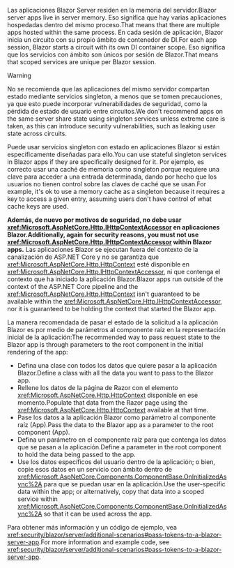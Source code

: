 <span data-ttu-id="e2e78-101">Las aplicaciones Blazor Server residen en la memoria del servidor.</span><span class="sxs-lookup"><span data-stu-id="e2e78-101">Blazor server apps live in server memory.</span></span> <span data-ttu-id="e2e78-102">Eso significa que hay varias aplicaciones hospedadas dentro del mismo proceso.</span><span class="sxs-lookup"><span data-stu-id="e2e78-102">That means that there are multiple apps hosted within the same process.</span></span> <span data-ttu-id="e2e78-103">En cada sesión de aplicación, Blazor inicia un circuito con su propio ámbito de contenedor de DI.</span><span class="sxs-lookup"><span data-stu-id="e2e78-103">For each app session, Blazor starts a circuit with its own DI container scope.</span></span> <span data-ttu-id="e2e78-104">Eso significa que los servicios con ámbito son únicos por sesión de Blazor.</span><span class="sxs-lookup"><span data-stu-id="e2e78-104">That means that scoped services are unique per Blazor session.</span></span>

> [!WARNING]
> <span data-ttu-id="e2e78-105">No se recomienda que las aplicaciones del mismo servidor compartan estado mediante servicios singleton, a menos que se tomen precauciones, ya que esto puede incorporar vulnerabilidades de seguridad, como la pérdida de estado de usuario entre circuitos.</span><span class="sxs-lookup"><span data-stu-id="e2e78-105">We don't recommend apps on the same server share state using singleton services unless extreme care is taken, as this can introduce security vulnerabilities, such as leaking user state across circuits.</span></span>

<span data-ttu-id="e2e78-106">Puede usar servicios singleton con estado en aplicaciones Blazor si están específicamente diseñadas para ello.</span><span class="sxs-lookup"><span data-stu-id="e2e78-106">You can use stateful singleton services in Blazor apps if they are specifically designed for it.</span></span> <span data-ttu-id="e2e78-107">Por ejemplo, es correcto usar una caché de memoria como singleton porque requiere una clave para acceder a una entrada determinada, dando por hecho que los usuarios no tienen control sobre las claves de caché que se usan.</span><span class="sxs-lookup"><span data-stu-id="e2e78-107">For example, it's ok to use a memory cache as a singleton because it requires a key to access a given entry, assuming users don't have control of what cache keys are used.</span></span>

<span data-ttu-id="e2e78-108">**Además, de nuevo por motivos de seguridad, no debe usar <xref:Microsoft.AspNetCore.Http.IHttpContextAccessor> en aplicaciones Blazor.**</span><span class="sxs-lookup"><span data-stu-id="e2e78-108">**Additionally, again for security reasons, you must not use <xref:Microsoft.AspNetCore.Http.IHttpContextAccessor> within Blazor apps.**</span></span> <span data-ttu-id="e2e78-109">Las aplicaciones Blazor se ejecutan fuera del contexto de la canalización de ASP.NET Core y no se garantiza que <xref:Microsoft.AspNetCore.Http.HttpContext> esté disponible en <xref:Microsoft.AspNetCore.Http.IHttpContextAccessor>, ni que contenga el contexto que ha iniciado la aplicación Blazor.</span><span class="sxs-lookup"><span data-stu-id="e2e78-109">Blazor apps run outside of the context of the ASP.NET Core pipeline and the <xref:Microsoft.AspNetCore.Http.HttpContext> isn't guaranteed to be available within the <xref:Microsoft.AspNetCore.Http.IHttpContextAccessor>, nor it is guaranteed to be holding the context that started the Blazor app.</span></span>

<span data-ttu-id="e2e78-110">La manera recomendada de pasar el estado de la solicitud a la aplicación Blazor es por medio de parámetros al componente raíz en la representación inicial de la aplicación:</span><span class="sxs-lookup"><span data-stu-id="e2e78-110">The recommended way to pass request state to the Blazor app is through parameters to the root component in the initial rendering of the app:</span></span>

* <span data-ttu-id="e2e78-111">Defina una clase con todos los datos que quiere pasar a la aplicación Blazor.</span><span class="sxs-lookup"><span data-stu-id="e2e78-111">Define a class with all the data you want to pass to the Blazor app.</span></span>
* <span data-ttu-id="e2e78-112">Rellene los datos de la página de Razor con el elemento <xref:Microsoft.AspNetCore.Http.HttpContext> disponible en ese momento.</span><span class="sxs-lookup"><span data-stu-id="e2e78-112">Populate that data from the Razor page using the <xref:Microsoft.AspNetCore.Http.HttpContext> available at that time.</span></span>
* <span data-ttu-id="e2e78-113">Pase los datos a la aplicación Blazor como parámetro al componente raíz (App).</span><span class="sxs-lookup"><span data-stu-id="e2e78-113">Pass the data to the Blazor app as a parameter to the root component (App).</span></span>
* <span data-ttu-id="e2e78-114">Defina un parámetro en el componente raíz para que contenga los datos que se pasan a la aplicación.</span><span class="sxs-lookup"><span data-stu-id="e2e78-114">Define a parameter in the root component to hold the data being passed to the app.</span></span>
* <span data-ttu-id="e2e78-115">Use los datos específicos del usuario dentro de la aplicación; o bien, copie esos datos en un servicio con ámbito dentro de <xref:Microsoft.AspNetCore.Components.ComponentBase.OnInitializedAsync%2A> para que se puedan usar en la aplicación.</span><span class="sxs-lookup"><span data-stu-id="e2e78-115">Use the user-specific data within the app; or alternatively, copy that data into a scoped service within <xref:Microsoft.AspNetCore.Components.ComponentBase.OnInitializedAsync%2A> so that it can be used across the app.</span></span>

<span data-ttu-id="e2e78-116">Para obtener más información y un código de ejemplo, vea <xref:security/blazor/server/additional-scenarios#pass-tokens-to-a-blazor-server-app>.</span><span class="sxs-lookup"><span data-stu-id="e2e78-116">For more information and example code, see <xref:security/blazor/server/additional-scenarios#pass-tokens-to-a-blazor-server-app>.</span></span>
